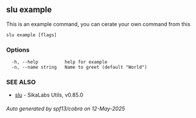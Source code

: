 ## slu example

This is an example command, you can cerate your own command from this

```
slu example [flags]
```

### Options

```
  -h, --help          help for example
  -n, --name string   Name to greet (default "World")
```

### SEE ALSO

* [slu](slu.md)	 - SikaLabs Utils, v0.85.0

###### Auto generated by spf13/cobra on 12-May-2025
